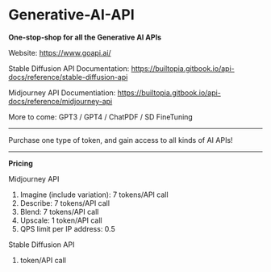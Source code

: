 # Generative-AI-API

**One-stop-shop for all the Generative AI APIs**

Website: https://www.goapi.ai/

Stable Diffusion API Documentation: https://builtopia.gitbook.io/api-docs/reference/stable-diffusion-api

Midjourney API Documentiation: https://builtopia.gitbook.io/api-docs/reference/midjourney-api

More to come: GPT3 / GPT4 / ChatPDF / SD FineTuning 

----------------------------------------------------

Purchase one type of token, and gain access to all kinds of AI APIs! 

----------------------------------------------------

**Pricing**

Midjourney API
1. Imagine (include variation): 7 tokens/API call
2. Describe:  7 tokens/API call
3. Blend:  7 tokens/API call
4. Upscale: 1 token/API call
5. QPS limit per IP address: 0.5

Stable Diffusion API
1. token/API call


